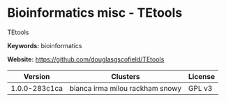 # Bioinformatics misc - TEtools

TEtools

**Keywords:** bioinformatics

**Website:** <https://github.com/douglasgscofield/TEtools>

| Version | Clusters | License |
| ------- | -------- | ------- |
| 1.0.0-283c1ca | bianca irma milou rackham snowy | GPL v3 |
